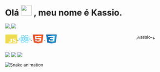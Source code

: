 <h1>Olá <img width="35" height="35" src="https://camo.githubusercontent.com/e8e7b06ecf583bc040eb60e44eb5b8e0ecc5421320a92929ce21522dbc34c891/68747470733a2f2f6d656469612e67697068792e636f6d2f6d656469612f6876524a434c467a6361737252346961377a2f67697068792e676966" /> , meu nome é Kassio.</h1>

<div align="center" style="display: flex" >
  <a href="kassiodev.vercel.app">
  <img height="180em" src="https://github-readme-stats.vercel.app/api?username=KassioM&show_icons=true&theme=dark&include_all_commits=true&count_private=true"/>
  <img height="180em" src="https://github-readme-stats.vercel.app/api/top-langs/?username=KassioM&layout=compact&langs_count=7&theme=dark"/>
</div>
  
<div style="display: inline_block" ><br>
  <img align="center" alt="Kassio-Js" height="30" width="40" src="https://raw.githubusercontent.com/devicons/devicon/master/icons/javascript/javascript-plain.svg">
  <img align="center" alt="Kassio-React" height="30" width="40" src="https://raw.githubusercontent.com/devicons/devicon/master/icons/react/react-original.svg">
  <img align="center" alt="Kassio-HTML" height="30" width="40" src="https://raw.githubusercontent.com/devicons/devicon/master/icons/html5/html5-original.svg">
  <img align="center" alt="Kassio-CSS" height="30" width="40" src="https://raw.githubusercontent.com/devicons/devicon/master/icons/css3/css3-original.svg">
  <img align="right" alt="Kassio-pic" height="150" style="border-radius:50px;" src="https://lh3.googleusercontent.com/a-/AOh14GgUf8g5GL5ecPSC3QvR1Dlx3Mgu4GGPxwj8le5POg=s288-p-no">
</div>
  
  ##
 
<div> 
  <a href="https://instagram.com/KassioM_" target="_blank"><img src="https://img.shields.io/badge/-Instagram-%23E4405F?style=for-the-badge&logo=instagram&logoColor=white" target="_blank"></a>
  <a href = "mailto:kassiomatheus23@gmail.com"><img src="https://img.shields.io/badge/-Gmail-%23333?style=for-the-badge&logo=gmail&logoColor=white" target="_blank"></a>
  <a href="nkedin.com/in/kassio-matheus-576943217/" target="_blank"><img src="https://img.shields.io/badge/-LinkedIn-%230077B5?style=for-the-badge&logo=linkedin&logoColor=white" target="_blank"></a> 
 
  ![Snake animation](https://github.com/KassioM/blob/output/github-contribution-grid-snake.svg)
 
</div>
